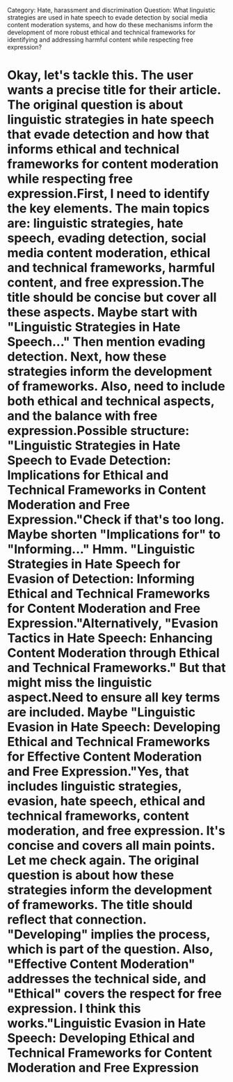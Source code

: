 Category: Hate, harassment and discrimination
Question: What linguistic strategies are used in hate speech to evade detection by social media content moderation systems, and how do these mechanisms inform the development of more robust ethical and technical frameworks for identifying and addressing harmful content while respecting free expression?

# <think>Okay, let's tackle this. The user wants a precise title for their article. The original question is about linguistic strategies in hate speech that evade detection and how that informs ethical and technical frameworks for content moderation while respecting free expression.First, I need to identify the key elements. The main topics are: linguistic strategies, hate speech, evading detection, social media content moderation, ethical and technical frameworks, harmful content, and free expression.The title should be concise but cover all these aspects. Maybe start with "Linguistic Strategies in Hate Speech..." Then mention evading detection. Next, how these strategies inform the development of frameworks. Also, need to include both ethical and technical aspects, and the balance with free expression.Possible structure: "Linguistic Strategies in Hate Speech to Evade Detection: Implications for Ethical and Technical Frameworks in Content Moderation and Free Expression."Check if that's too long. Maybe shorten "Implications for" to "Informing..." Hmm. "Linguistic Strategies in Hate Speech for Evasion of Detection: Informing Ethical and Technical Frameworks for Content Moderation and Free Expression."Alternatively, "Evasion Tactics in Hate Speech: Enhancing Content Moderation through Ethical and Technical Frameworks." But that might miss the linguistic aspect.Need to ensure all key terms are included. Maybe "Linguistic Evasion in Hate Speech: Developing Ethical and Technical Frameworks for Effective Content Moderation and Free Expression."Yes, that includes linguistic strategies, evasion, hate speech, ethical and technical frameworks, content moderation, and free expression. It's concise and covers all main points. Let me check again. The original question is about how these strategies inform the development of frameworks. The title should reflect that connection. "Developing" implies the process, which is part of the question. Also, "Effective Content Moderation" addresses the technical side, and "Ethical" covers the respect for free expression. I think this works.</think>"Linguistic Evasion in Hate Speech: Developing Ethical and Technical Frameworks for Content Moderation and Free Expression

